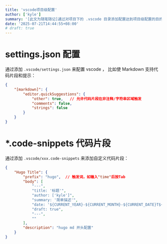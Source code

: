 ```yaml
---
title: 'vscode项目级配置'
author: ['kyle']
summary: '[此文为随笔随记]通过对项目下的 .vscode 目录添加配置达到项目级配置的目的，这样就不用每个环境都修改配置了'
date: '2025-07-21T14:44:55+08:00'
# draft: true
---
```


# settings.json 配置
通过添加 ```.vscode/settings.json``` 来配置 vscode ， 比如使 Markdown 支持代码片段和提示：
```json
{
    "[markdown]": { 
        "editor.quickSuggestions": {
            "other": true,   // 允许代码片段在非注释/字符串区域触发
            "comments": false,
            "strings": false
        }
    }
}
```

# *.code-snippets 代码片段
通过添加 ```.vscode/xxx.code-snippets``` 来添加自定义代码片段：
```json
{
	"Hugo Title": {
		"prefix": "hugo",  // 触发词，如输入"time"后按Tab
		"body": [
			"---",
			"title: '标题'",
			"author: ['kyle']",
			"summary: '简单描述'",
			"date: '${CURRENT_YEAR}-${CURRENT_MONTH}-${CURRENT_DATE}T${CURRENT_HOUR}:${CURRENT_MINUTE}:${CURRENT_SECOND}+08:00'",
			"draft: true",
			"---",
			""
		],
		"description": "hugo md 开头配置"
	}
}
```